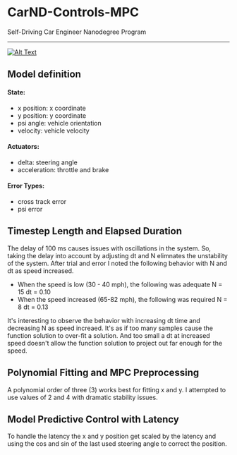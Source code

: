 # CarND-Controls-MPC
Self-Driving Car Engineer Nanodegree Program

---
[![Alt Text](https://i.ytimg.com/vi/OHsSgVQxtc4/hqdefault.jpg)](https://www.youtube.com/watch?v=OHsSgVQxtc4&feature=youtu.be)

## Model definition

#### State:
   * x position: x coordinate
   * y position: y coordinate
   * psi angle: vehicle orientation
   * velocity:  vehicle velocity

#### Actuators:
   * delta: steering angle
   * acceleration:  throttle and brake

#### Error Types:
   * cross track error
   * psi error

## Timestep Length and Elapsed Duration

The delay of 100 ms causes issues with oscillations in the system.  So, taking
the delay into account by adjusting dt and N elimnates the unstability of the
system.  After trial and error I noted the following behavior with N and dt
as speed increased.
   * When the speed is low (30 - 40 mph), the following was adequate
      N = 15
      dt = 0.10
   * When the speed increased (65-82 mph), the following was required
      N = 8
      dt = 0.13

It's interesting to observe the behavior with increasing dt time and decreasing N
as speed increaed.  It's as if too many samples cause the function solution to over-fit
a solution.  And too small a dt at increased speed doesn't allow the function solution
to project out far enough for the speed.

## Polynomial Fitting and MPC Preprocessing

A polynomial order of three (3) works best for fitting x and y.  I attempted to use
values of 2 and 4 with dramatic stability issues.

## Model Predictive Control with Latency

To handle the latency the x and y position get scaled by the latency and using the
cos and sin of the last used steering angle to correct the position.
